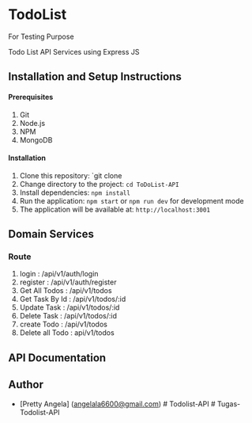 # TodoList

For Testing Purpose

Todo List API Services using Express JS

## Installation and Setup Instructions

#### Prerequisites

1. Git
2. Node.js
3. NPM
4. MongoDB

#### Installation

1. Clone this repository: `git clone
2. Change directory to the project: `cd ToDoList-API`
3. Install dependencies: `npm install`
4. Run the application: `npm start` or `npm run dev` for development mode
5. The application will be available at: `http://localhost:3001`

## Domain Services

### Route

1. login : /api/v1/auth/login
2. register : /api/v1/auth/register
3. Get All Todos : /api/v1/todos
4. Get Task By Id : /api/v1/todos/:id
5. Update Task : /api/v1/todos/:id
6. Delete Task : /api/v1/todos/:id
7. create Todo : /api/v1/todos
8. Delete all Todo : api/v1/todos

## API Documentation

## Author

- [Pretty Angela] (angelala6600@gmail.com)
#   T o d o l i s t - A P I  
 #   T u g a s - T o d o l i s t - A P I  
 